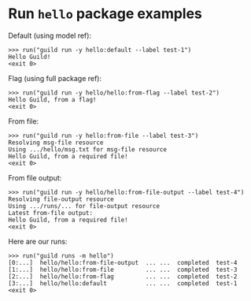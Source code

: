 # Run `hello` package examples

Default (using model ref):

    >>> run("guild run -y hello:default --label test-1")
    Hello Guild!
    <exit 0>

Flag (using full package ref):

    >>> run("guild run -y hello/hello:from-flag --label test-2")
    Hello Guild, from a flag!
    <exit 0>

From file:

    >>> run("guild run -y hello:from-file --label test-3")
    Resolving msg-file resource
    Using .../hello/msg.txt for msg-file resource
    Hello Guild, from a required file!
    <exit 0>

From file output:

    >>> run("guild run -y hello/hello:from-file-output --label test-4")
    Resolving file-output resource
    Using .../runs/... for file-output resource
    Latest from-file output:
    Hello Guild, from a required file!
    <exit 0>

Here are our runs:

    >>> run("guild runs -m hello")
    [0:...]  hello/hello:from-file-output  ... ...  completed  test-4
    [1:...]  hello/hello:from-file         ... ...  completed  test-3
    [2:...]  hello/hello:from-flag         ... ...  completed  test-2
    [3:...]  hello/hello:default           ... ...  completed  test-1
    <exit 0>

